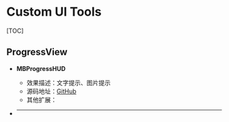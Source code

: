 # Custom UI Tools

[TOC]

## ProgressView

+ **MBProgressHUD**
    + 效果描述：文字提示、图片提示
    + 源码地址：[GitHub](https://github.com/jdg/MBProgressHUD)
    + 其他扩展：

+ ****
